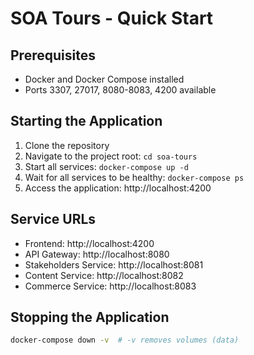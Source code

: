 # SOA Tours - Quick Start

## Prerequisites
- Docker and Docker Compose installed
- Ports 3307, 27017, 8080-8083, 4200 available

## Starting the Application
1. Clone the repository
2. Navigate to the project root: `cd soa-tours`
3. Start all services: `docker-compose up -d`
4. Wait for all services to be healthy: `docker-compose ps`
5. Access the application: http://localhost:4200

## Service URLs
- Frontend: http://localhost:4200
- API Gateway: http://localhost:8080
- Stakeholders Service: http://localhost:8081
- Content Service: http://localhost:8082
- Commerce Service: http://localhost:8083

## Stopping the Application
```bash
docker-compose down -v  # -v removes volumes (data)
